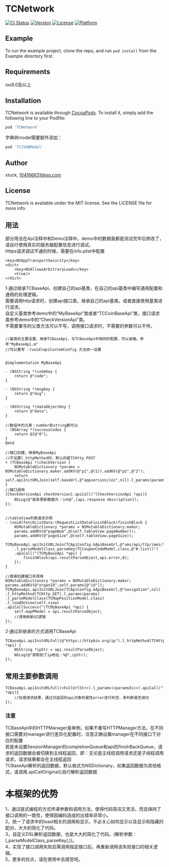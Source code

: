 # TCNetwork

[![CI Status](https://img.shields.io/travis/xtuck/TCNetwork.svg?style=flat)](https://travis-ci.org/xtuck/TCNetwork)
[![Version](https://img.shields.io/cocoapods/v/TCNetwork.svg?style=flat)](https://cocoapods.org/pods/TCNetwork)
[![License](https://img.shields.io/cocoapods/l/TCNetwork.svg?style=flat)](https://cocoapods.org/pods/TCNetwork)
[![Platform](https://img.shields.io/cocoapods/p/TCNetwork.svg?style=flat)](https://cocoapods.org/pods/TCNetwork)

## Example

To run the example project, clone the repo, and run `pod install` from the Example directory first.

## Requirements
ios9.0及以上


## Installation

TCNetwork is available through [CocoaPods](https://cocoapods.org). To install
it, simply add the following line to your Podfile:

```ruby
pod 'TCNetwork'
```

字典转model需要额外添加：
```ruby
pod 'TCJSONModel'
```

## Author

xtuck, 104166631@qq.com

## License

TCNetwork is available under the MIT license. See the LICENSE file for more info.


## 用法
部分用法在Api注释中和Demo注释中，demo中的数据我都是测试完毕后修改了，请自行使用真实的服务器配置信息进行调试。  
Https请求调试不通的时候，需要在info.plist中配置    
```
<key>NSAppTransportSecurity</key>
<dict>
    <key>NSAllowsArbitraryLoads</key>
    <true/>
</dict>
```
1·通过继承TCBaseApi，创建自己的api基类，在自己的api基类中编写通用配置和通用的处理逻辑。  
  需要调用http请求时，创建api接口类，继承自己的api基类。或者直接使用基类进行请求。  
  自定义基类参考demo中的“MyBaseApi”类或者“TCCoinBaseApi”类，接口请求类参考demo中的“CheckVersionApi”类。  
  不需要重写的父类方法可以不写，调用接口请求时，不需要的参数可以不传。
###

```
//基类的主要设置，继承TCBaseApi，与TCBaseApi中相同的配置，可以省略。参考"MyBaseApi.m"
//可以重写 -(void)apiCustomConfig 方法统一设置


@implementation MyBaseApi

- (NSString *)codeKey {
    return @"code";
}

- (NSString *)msgKey {
    return @"msg";
}

- (NSString *)dataObjectKey {
    return @"data";
}

//数组中的元素：number和string都可以
- (NSArray *)successCodes {
    return @[@"0"];
}
@end

//接口创建，继承MyBaseApi
//不设置l_httpMethod时，默认的是TCHttp_POST
+ (TCBaseApi *)checkVersion {
    NSMutableDictionary *params = NSMutableDictionary.maker.addKV(@"p1",@(1)).addKV(@"p2",@"2");
    return self.apiInitURLJoin(self.baseUrl,@"appversion/ios",nil).l_params(params).l_httpMethod(TCHttp_GET);
}
//接口调用
[CheckVersionApi checkVersion].apiCall(^(CheckVersionApi *api){
	NSLog(@"版本更新数据为：\n%@",[api.response description]);
});


//tableView列表请求示例
- (void)fetchListData:(RequestListDataFinishBlock)finishBlock {
    NSMutableDictionary *params = NSMutableDictionary.maker;
    params.addKV(@"pageNum",@(self.tableView.pageNumber));
    params.addKV(@"pageSize",@(self.tableView.pageSize));
    TCMyBaseApi.apiInitURLJoin(TCApiConfig.kApiBaseUrl,@"ums/api/ttp/imei/list".urlJoinDic(params),nil)
    .l_parseModelClass_parseKey(TCCouponCodeModel.class,@"#.list()")
    .apiCall(^(TCMyBaseApi *api) {
        finishBlock(api.resultParseObject,api.error,0);
    });
}

//直接创建接口并调用
NSMutableDictionary *params = NSMutableDictionary.maker;
params.addKV(@"organId",self.params[@"id"]);
TCMyBaseApi.apiInitURLJoin(TCApiConfig.kApiBaseUrl,@"navigation",nil)
.l_httpMethod(TCHttp_GET).l_params(params)
.l_parseModelClass(TCMapPositionModel.class)
.l_loadOnView(self.view)
.apiCallSuccess(^(TCMyBaseApi *api) {
    self.mapPModel = api.resultParseObject;
    //调用刷新UI逻辑
});

```

2·通过非继承的方式调用TCBaseApi
```
TCBaseApi.apiInitURLFull(@"https://httpbin.org/ip").l_httpMethod(TCHttp_GET).l_parseModelClass_parseKey(nil,@"origin").apiCallOriginal(^(TCBaseApi *api) {
    NSString *ipStr = api.resultParseObject;
    NSLog(@"获取到了ip地址：%@",ipStr);
});

```
## 常用主要参数调用
```
TCBaseApi.apiInitURLFull(<FullUrlStr>).l_params(<paramsDic>).apiCall(^(TCBaseApi *api){
	//处理请求结果，通过对返回的api对象的属性error进行判空，来判断是否成功
});
```

### 注意
TCBaseApi中的HTTPManager是单例，如果不重写HTTPManager方法，在不同接口需要对manager进行差异化配置时，注意正确设置manager在不同接口下对应的配置  
若是未设置SessionManager的completionQueue和api的finishBackQueue，请求的返回数据会被切换到主线程返回，即：无论是主线程调用请求还是子线程调用请求，请求结果都会在主线程返回  
TCBaseApi解析的返回数据，默认格式为NSDictionary，如果返回数据为其他格式，请调用.apiCallOriginal()自行解析返回数据  

# 本框架的优势
1，通过链式编程的方式传递参数和调用方法，使得代码简洁又灵活，而且保持了接口调用的一致性，使得因编码造成的出错率非常小。  
2，统一了请求中的toast相关的调用和显示，不必关心如何显示以及显示和隐藏的配对，大大的简化了代码。  
3，自定义DSL解析返回数据，也是大大的简化了代码。(解析参数：l_parseModelClass_parseKey(,))。  
4，实现了接口调用失败后需调用指定接口后，再重新调用该失败接口的相关逻辑。  
5，更多的优点，请在使用中去感受吧。
